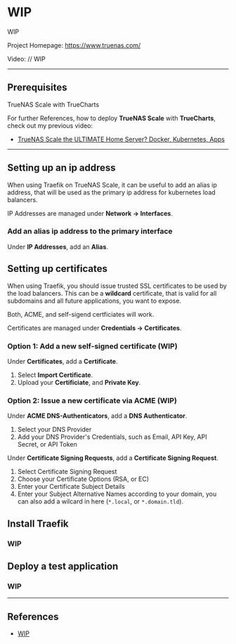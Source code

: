 # WIP
WIP

Project Homepage: https://www.truenas.com/

Video: // WIP

---
## Prerequisites

TrueNAS Scale with TrueCharts

For further References, how to deploy **TrueNAS Scale** with **TrueCharts**, check out my previous video:
- [TrueNAS Scale the ULTIMATE Home Server? Docker, Kubernetes, Apps](https://youtu.be/LJY9KBbL4j0)

---
## Setting up an ip address

When using Traefik on TrueNAS Scale, it can be useful to add an alias ip address, that will be used as the primary ip address for kubernetes load balancers.

IP Addresses are managed under **Network -> Interfaces**. 

### Add an alias ip address to the primary interface

Under **IP Addresses**, add an **Alias**.

## Setting up certificates

When using Traefik, you should issue trusted SSL certificates to be used by the load balancers. This can be a **wildcard** certificate, that is valid for all subdomains and all future applications, you want to expose.

Both, ACME, and self-sigend certficiates will work.

Certificates are managed under **Credentials -> Certificates**.

### Option 1: Add a new self-signed certificate (WIP)

Under **Certificates**, add a **Certificate**.

1. Select **Import Certificate**.
2. Upload your **Certificiate**, and **Private Key**.

### Option 2: Issue a new certificate via ACME (WIP)

Under **ACME DNS-Authenticators**, add a **DNS Authenticator**.

1. Select your DNS Provider
2. Add your DNS Provider's Credentials, such as Email, API Key, API Secret, or API Token

Under **Certificate Signing Requests**, add a **Certificate Signing Request**.

1. Select Certificate Signing Request
2. Choose your Certificate Options (RSA, or EC)
3. Enter your Certificate Subject Details
4. Enter your Subject Alternative Names according to your domain, you can also add a wilcard in here (`*.local`, or `*.domain.tld`).

## Install Traefik

### WIP

## Deploy a test application

### WIP

---
## References

- [WIP](url)

